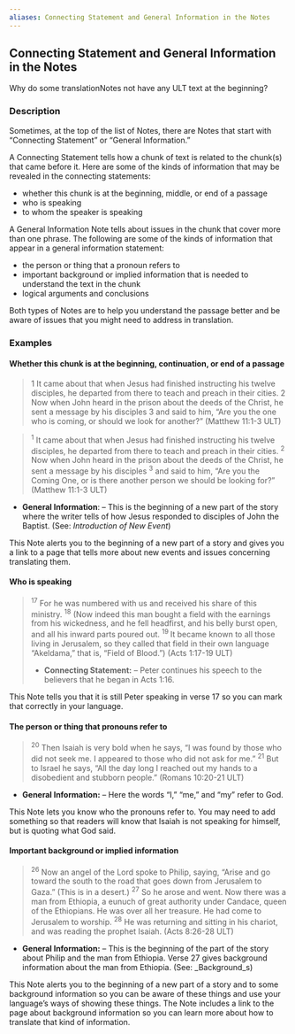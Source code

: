 ```yaml
---
aliases: Connecting Statement and General Information in the Notes
---
```


## Connecting Statement and General Information in the Notes

Why do some translationNotes not have any ULT text at the beginning?

### Description

Sometimes, at the top of the list of Notes, there are Notes that start with “Connecting Statement” or “General Information.”

A Connecting Statement tells how a chunk of text is related to the chunk(s) that came before it. Here are some of the kinds of information that may be revealed in the connecting statements:

* whether this chunk is at the beginning, middle, or end of a passage
* who is speaking
* to whom the speaker is speaking

A General Information Note tells about issues in the chunk that cover more than one phrase. The following are some of the kinds of information that appear in a general information statement:

* the person or thing that a pronoun refers to
* important background or implied information that is needed to understand the text in the chunk
* logical arguments and conclusions

Both types of Notes are to help you understand the passage better and be aware of issues that you might need to address in translation.

### Examples

#### Whether this chunk is at the beginning, continuation, or end of a passage

> 1 It came about that when Jesus had finished instructing his twelve disciples, he departed from there to teach and preach in their cities. 2 Now when John heard in the prison about the deeds of the Christ, he sent a message by his disciples 3 and said to him, “Are you the one who is coming, or should we look for another?” (Matthew 11:1-3 ULT)

> <sup> 1</sup> It came about that when Jesus had finished instructing his twelve disciples, he departed from there to teach and preach in their cities. <sup> 2</sup> Now when John heard in the prison about the deeds of the Christ, he sent a message by his disciples <sup> 3</sup> and said to him, “Are you the Coming One, or is there another person we should be looking for?” (Matthew 11:1-3 ULT)

* **General Information**: – This is the beginning of a new part of the story where the writer tells of how Jesus responded to disciples of John the Baptist. (See: _Introduction of New Event_)

This Note alerts you to the beginning of a new part of a story and gives you a link to a page that tells more about new events and issues concerning translating them.

#### Who is speaking

> <sup> 17</sup> For he was numbered with us and received his share of this ministry. <sup> 18</sup> (Now indeed this man bought a field with the earnings from his wickedness, and he fell headfirst, and his belly burst open, and all his inward parts poured out. <sup> 19 </sup> It became known to all those living in Jerusalem, so they called that field in their own language “Akeldama,” that is, “Field of Blood.”) (Acts 1:17-19 ULT)
>
> * **Connecting Statement:** – Peter continues his speech to the believers that he began in Acts 1:16.

This Note tells you that it is still Peter speaking in verse 17 so you can mark that correctly in your language.

#### The person or thing that pronouns refer to

> <sup> 20</sup> Then Isaiah is very bold when he says,
> “I was found by those who did not seek me.
> I appeared to those who did not ask for me.”
> <sup> 21</sup> But to Israel he says, “All the day long I reached out my hands
> to a disobedient and stubborn people.” (Romans 10:20-21 ULT)

* **General Information:** – Here the words “I,” “me,” and “my” refer to God.

This Note lets you know who the pronouns refer to. You may need to add something so that readers will know that Isaiah is not speaking for himself, but is quoting what God said.

#### Important background or implied information

> <sup> 26</sup> Now an angel of the Lord spoke to Philip, saying, “Arise and go toward the south to the road that goes down from Jerusalem to Gaza.” (This is in a desert.) <sup> 27</sup> So he arose and went. Now there was a man from Ethiopia, a eunuch of great authority under Candace, queen of the Ethiopians. He was over all her treasure. He had come to Jerusalem to worship. <sup> 28</sup> He was returning and sitting in his chariot, and was reading the prophet Isaiah. (Acts 8:26-28 ULT)

* **General Information:** – This is the beginning of the part of the story about Philip and the man from Ethiopia. Verse 27 gives background information about the man from Ethiopia. (See: _Background_s)

This Note alerts you to the beginning of a new part of a story and to some background information so you can be aware of these things and use your language’s ways of showing these things. The Note includes a link to the page about background information so you can learn more about how to translate that kind of information.
